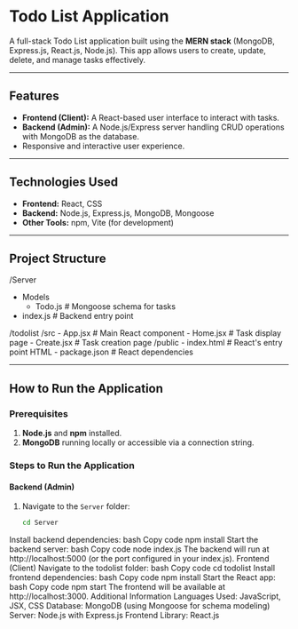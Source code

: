 # Todo List Application

A full-stack Todo List application built using the **MERN stack** (MongoDB, Express.js, React.js, Node.js). This app allows users to create, update, delete, and manage tasks effectively.

---

## Features
- **Frontend (Client):** A React-based user interface to interact with tasks.
- **Backend (Admin):** A Node.js/Express server handling CRUD operations with MongoDB as the database.
- Responsive and interactive user experience.

---

## Technologies Used
- **Frontend:** React, CSS
- **Backend:** Node.js, Express.js, MongoDB, Mongoose
- **Other Tools:** npm, Vite (for development)

---

## Project Structure
/Server 
- Models
   - Todo.js        # Mongoose schema for tasks
- index.js          # Backend entry point

/todolist /src - App.jsx # Main React component - Home.jsx # Task display page - Create.jsx # Task creation page /public - index.html # React's entry point HTML - package.json # React dependencies



---

## How to Run the Application

### Prerequisites
1. **Node.js** and **npm** installed.
2. **MongoDB** running locally or accessible via a connection string.

### Steps to Run the Application

#### Backend (Admin)
1. Navigate to the `Server` folder:
   ```bash
   cd Server


Install backend dependencies:
bash
Copy code
npm install
Start the backend server:
bash
Copy code
node index.js
The backend will run at http://localhost:5000 (or the port configured in your index.js).
Frontend (Client)
Navigate to the todolist folder:
bash
Copy code
cd todolist
Install frontend dependencies:
bash
Copy code
npm install
Start the React app:
bash
Copy code
npm start
The frontend will be available at http://localhost:3000.
Additional Information
Languages Used: JavaScript, JSX, CSS
Database: MongoDB (using Mongoose for schema modeling)
Server: Node.js with Express.js
Frontend Library: React.js
